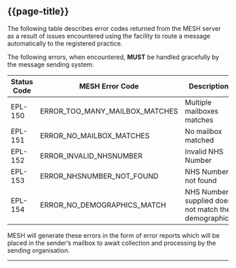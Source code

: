 ## {{page-title}}

The following table describes error codes returned from the MESH server as a result of issues encountered using the facility to route a message automatically to the registered practice.

The following errors, when encountered, **MUST** be handled gracefully by the message sending system:

<table>
  <thead>
    <tr>
      <th>Status Code</th>
      <th>MESH Error Code</th>
      <th>Description</th>
    </tr>
  </thead>
  <tbody>
    <tr>
      <td>EPL-150</td>
      <td>ERROR_TOO_MANY_MAILBOX_MATCHES</td>
      <td>Multiple mailboxes matches</td>
    </tr>
    <tr>
      <td>EPL-151</td>
      <td>ERROR_NO_MAILBOX_MATCHES</td>
      <td>No mailbox matched</td>
    </tr>
    <tr>
      <td>EPL-152</td>
      <td>ERROR_INVALID_NHSNUMBER</td>
      <td>Invalid NHS Number</td>
    </tr>
    <tr>
      <td>EPL-153</td>
      <td>ERROR_NHSNUMBER_NOT_FOUND</td>
      <td>NHS Number not found</td>
    </tr>
    <tr>
      <td>EPL-154</td>
      <td>ERROR_NO_DEMOGRAPHICS_MATCH</td>
      <td>NHS Number supplied does not match the demographics</td>
    </tr>
  </tbody>
</table>


MESH will generate these errors in the form of error reports which will be placed in the sender’s mailbox to await collection and processing by the sending organisation.

---
